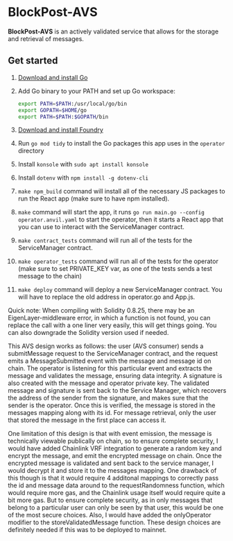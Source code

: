 # BlockPost-AVS
**BlockPost-AVS** is an actively validated service that allows for the storage and retrieval of messages.

## Get started

1. [Download and install Go](https://golang.org/dl/)
2. Add Go binary to your PATH and set up Go workspace:

   ```bash
   export PATH=$PATH:/usr/local/go/bin
   export GOPATH=$HOME/go
   export PATH=$PATH:$GOPATH/bin
   ```
3. [Download and install Foundry](https://book.getfoundry.sh/getting-started/installation)
4. Run `go mod tidy` to install the Go packages this app uses in the `operator` directory
5. Install `konsole` with `sudo apt install konsole`
6. Install `dotenv` with `npm install -g dotenv-cli`
7. `make npm_build` command will install all of the necessary JS packages to run the
React app (make sure to have npm installed).
8. `make` command will start the app, it runs `go run main.go --config operator.anvil.yaml` to start the operator,
then it starts a React app that you can use to interact with the ServiceManager contract.
9. `make contract_tests` command will run all of the tests for the ServiceManager contract.
10. `make operator_tests` command will run all of the tests for the operator (make sure to set PRIVATE_KEY var, as one of the tests sends a test message to the chain)
11. `make deploy` command will deploy a new ServiceManager contract. You will have to replace the old address in 
operator.go and App.js.

Quick note: When compiling with Solidity 0.8.25, there may be an EigenLayer-middleware error,
in which a function is not found, you can replace the call with a one liner very easily,
this will get things going. You can also downgrade the Solidity version used if needed.

This AVS design works as follows: the user (AVS consumer) sends a submitMessage
request to the ServiceManager contract, and the request emits a MessageSubmitted
event with the message and message id on chain. The operator is 
listening for this particular event and extracts the message and validates the 
message, ensuring data integrity. A signature is also created with the message 
and operator private key. The validated message and signature is sent back to the
Service Manager, which recovers the address of the sender from the signature, and
makes sure that the sender is the operator. Once this is verified, the message
is stored in the messages mapping along with its id. For message retrieval,
only the user that stored the message in the first place can access it. 

One limitation of this design is that with event emission, the message is 
technically viewable publically on chain, so to ensure complete security, I would have
added Chainlink VRF integration to generate a random key and encrypt the message,
and emit the encrypted message on chain. Once the encrypted message is validated 
and sent back to the service manager, I would decrypt it and store it to the messages
mapping. One drawback of this though is that it would require 4 additonal mappings
to correctly pass the id and message data around to the requestRandomness function,
which would require more gas, and the Chainlink usage itself would require quite
a bit more gas. But to ensure complete security, as in only messages that belong
to a particular user can only be seen by that user, this would be one of the most
secure choices. Also, I would have added the onlyOperator modifier to the 
storeValidatedMessage function. These design choices are definitely needed if this
was to be deployed to mainnet.